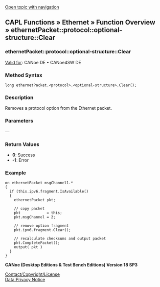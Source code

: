 [Open topic with navigation](../../../../../CANoeDEFamily.htm#Topics/CAPLFunctions/IP/Methods/CAPLfunctionProtocolOptionalStructureClear.md)

## CAPL Functions » Ethernet » Function Overview » ethernetPacket::protocol::optional-structure::Clear

### ethernetPacket::protocol::optional-structure::Clear

[Valid for](../../../Shared/FeatureAvailability.md):  CANoe DE • CANoe4SW DE

### Method Syntax

`long ethernetPacket.<protocol>.<optional-structure>.Clear();`

### Description

Removes a protocol option from the Ethernet packet.

### Parameters

—

### Return Values

- **0**: Success
- **-1**: Error

### Example

```plaintext
on ethernetPacket msgChannel1.*
{
  if (this.ipv6.fragment.IsAvailable()
  {
    ethernetPacket pkt;

    // copy packet
    pkt            = this;
    pkt.msgChannel = 2;

    // remove option fragment
    pkt.ipv6.fragment.Clear();

    // recalculate checksums and output packet
    pkt.CompletePacket();
    output( pkt )
  }
}
```

**CANoe (Desktop Editions & Test Bench Editions) Version 18 SP3**

[Contact/Copyright/License](../../../Shared/ContactCopyrightLicense.md)  
[Data Privacy Notice](https://www.vector.com/int/en/company/get-info/privacy-policy/)
